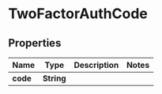 

# TwoFactorAuthCode


## Properties

| Name | Type | Description | Notes |
|------------ | ------------- | ------------- | -------------|
|**code** | **String** |  |  |



